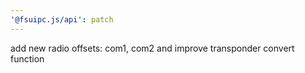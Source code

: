 ```yaml
---
'@fsuipc.js/api': patch
---
```


add new radio offsets: com1, com2 and improve transponder convert function

